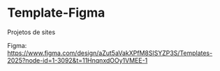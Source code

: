 # Template-Figma
Projetos de sites

Figma: https://www.figma.com/design/aZut5aVakXPfM8SlSYZP3S/Templates-2025?node-id=1-3092&t=11HnqnxdOOy1VMEE-1
